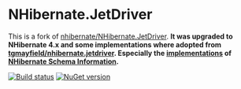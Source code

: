 # NHibernate.JetDriver

This is a fork of [nhibernate/NHibernate.JetDriver](https://github.com/nhibernate/NHibernate.JetDriver). **It was upgraded to NHibernate 4.x and some implementations where adopted from [tgmayfield/nhibernate.jetdriver](https://github.com/tgmayfield/nhibernate.jetdriver). Especially the [implementations](https://github.com/christianjunk/nhibernate.jetdriver/commit/277222a0679973e89151961b7fe0e6a5bb1c9676) of [NHibernate Schema Information](https://github.com/nhibernate/nhibernate-core/blob/97052bb7795ac9a1e37f4a41840dde83bdd6545d/src/NHibernate/Dialect/Dialect.cs#L441).**

[![Build status](https://ci.appveyor.com/api/projects/status/a333fboq1egkr2th?svg=true)](https://ci.appveyor.com/project/geomatics/nhibernate-jetdriver)
[![NuGet version](https://badge.fury.io/nu/Geomatics.IO.NHibernate.JetDriver.svg)](https://badge.fury.io/nu/Geomatics.IO.NHibernate.JetDriver)

